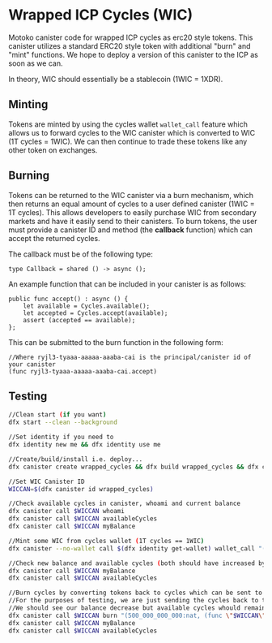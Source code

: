 # Wrapped ICP Cycles (WIC)

Motoko canister code for wrapped ICP cycles as erc20 style tokens. This canister utilizes a standard ERC20 style token with additional "burn" and "mint" functions. We hope to deploy a version of this canister to the ICP as soon as we can.

In theory, WIC should essentially be a stablecoin (1WIC = 1XDR).

## Minting
Tokens are minted by using the cycles wallet `wallet_call` feature which allows us to forward cycles to the WIC canister which is converted to WIC (1T cycles = 1WIC). We can then continue to trade these tokens like any other token on exchanges.

## Burning
Tokens can be returned to the WIC canister via a burn mechanism, which then returns an equal amount of cycles to a user defined canister (1WIC = 1T cycles). This allows developers to easily purchase WIC from secondary markets and have it easily send to their canisters. To burn tokens, the user must provide a canister ID and method (the **callback** function) which can accept the returned cycles.

The callback must be of the following type:
```
type Callback = shared () -> async ();
```

An example function that can be included in your canister is as follows:
```
public func accept() : async () {
    let available = Cycles.available();
    let accepted = Cycles.accept(available);
    assert (accepted == available);
};
```
This can be submitted to the burn function in the following form:
```
//Where ryjl3-tyaaa-aaaaa-aaaba-cai is the principal/canister id of your canister
(func ryjl3-tyaaa-aaaaa-aaaba-cai.accept)
```

## Testing
```bash
//Clean start (if you want)
dfx start --clean --background

//Set identity if you need to
dfx identity new me && dfx identity use me

//Create/build/install i.e. deploy...
dfx canister create wrapped_cycles && dfx build wrapped_cycles && dfx canister install wrapped_cycles

//Set WIC Canister ID
WICCAN=$(dfx canister id wrapped_cycles)

//Check available cycles in canister, whoami and current balance
dfx canister call $WICCAN whoami
dfx canister call $WICCAN availableCycles
dfx canister call $WICCAN myBalance

//Mint some WIC from cycles wallet (1T cycles == 1WIC)
dfx canister --no-wallet call $(dfx identity get-wallet) wallet_call "(record { canister = principal \"$WICCAN\"; method_name = \"mint\"; args = blob \"DIDL\00\00\"; cycles = (1_000_000_000_000:nat64); } )"

//Check new balance and available cycles (both should have increased by 1T)
dfx canister call $WICCAN myBalance
dfx canister call $WICCAN availableCycles

//Burn cycles by converting tokens back to cycles which can be sent to a user specified canister
//For the purposes of testing, we are just sending the cycles back to the WIC canister
//We should see our balance decrease but available cycles whould remain the same:
dfx canister call $WICCAN burn "(500_000_000_000:nat, (func \"$WICCAN\".accept))"
dfx canister call $WICCAN myBalance
dfx canister call $WICCAN availableCycles
```

